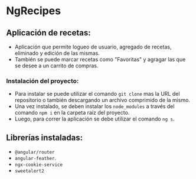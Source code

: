 # NgRecipes

## Aplicación de recetas:

- Aplicación que permite logueo de usuario, agregado de recetas, eliminado y edición de las mismas.
- También se puede marcar recetas como "Favoritas" y agragar las que se desee a un carrito de compras.

### Instalación del proyecto:

- Para instalar se puede utilizar el comando `git clone` mas la URL del repositorio o también descargando un archivo comprimido de la mismo.
- Una vez instalado, se deben instalar los `node_modules` a través del comando `npm i` en la carpeta raíz del proyecto.
- Luego, para correr la aplicación se debe utilizar el comando `ng s`.

## Librerías instaladas:
- `@angular/router`
- `angular-feather`.
- `ngx-cookie-service`
- `sweetalert2`

